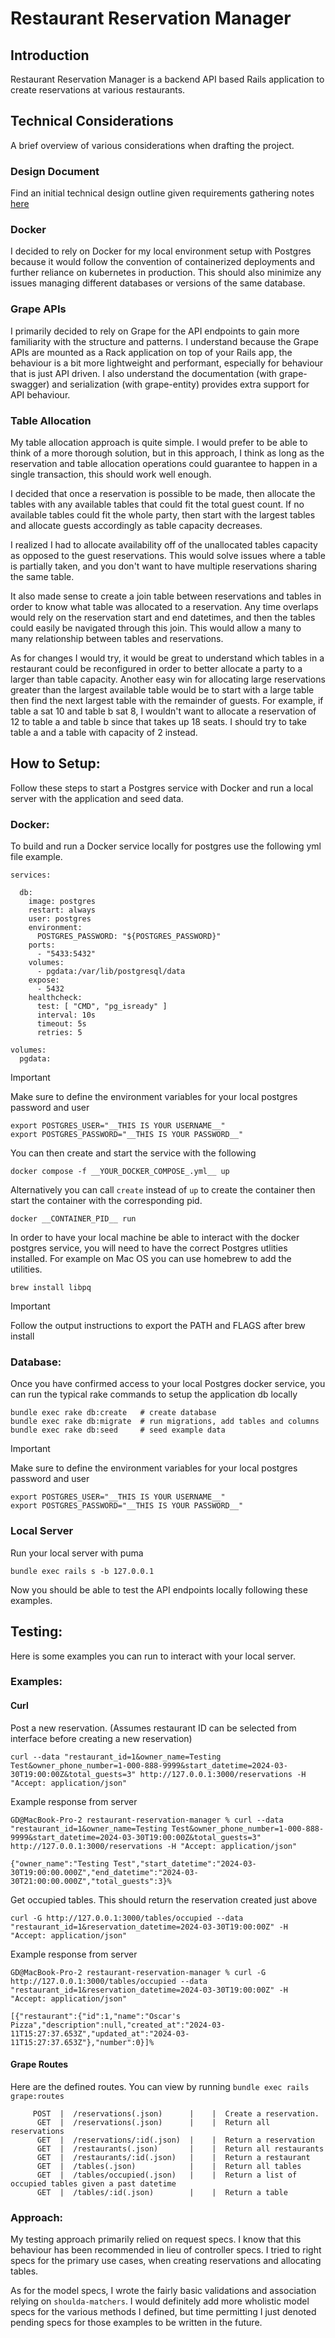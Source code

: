 # Restaurant Reservation Manager

## Introduction
Restaurant Reservation Manager is a backend API based Rails application to create reservations at various restaurants.

## Technical Considerations
A brief overview of various considerations when drafting the project.

### Design Document
Find an initial technical design outline given requirements gathering notes [here](https://github.com/GregoryDuguies/restaurant-reservation-manager/blob/main/technical_design_document.md)

### Docker
I decided to rely on Docker for my local environment setup with Postgres because it would follow the convention of containerized deployments and further reliance on kubernetes in production. This should also minimize any issues managing different databases or versions of the same database.

### Grape APIs
I primarily decided to rely on Grape for the API endpoints to gain more familiarity with the structure and patterns. I understand because the Grape APIs are mounted as a Rack application on top of your Rails app, the behaviour is a bit more lightweight and performant, especially for behaviour that is just API driven. I also understand the documentation (with grape-swagger) and serialization (with grape-entity) provides extra support for API behaviour.


### Table Allocation
My table allocation approach is quite simple. I would prefer to be able to think of a more thorough solution, but in this approach, I think as long as the reservation and table allocation operations could guarantee to happen in a single transaction, this should work well enough.

I decided that once a reservation is possible to be made, then allocate the tables with any available tables that could fit the total guest count. If no available tables could fit the whole party, then start with the largest tables and allocate guests accordingly as table capacity decreases.

I realized I had to allocate availability off of the unallocated tables capacity as opposed to the guest reservations. This would solve issues where a table is partially taken, and you don't want to have multiple reservations sharing the same table.

It also made sense to create a join table between reservations and tables in order to know what table was allocated to a reservation. Any time overlaps would rely on the reservation start and end datetimes, and then the tables could easily be navigated through this join. This would allow a many to many relationship between tables and reservations.

As for changes I would try, it would be great to understand which tables in a restaurant could be reconfigured in order to better allocate a party to a larger than table capacity. Another easy win for allocating large reservations greater than the largest available table would be to start with a large table then find the next largest table with the remainder of guests. For example, if table a sat 10 and table b sat 8, I wouldn't want to allocate a reservation of 12 to table a and table b since that takes up 18 seats. I should try to take table a and a table with capacity of 2 instead.

## How to Setup:

Follow these steps to start a Postgres service with Docker and run a local server with the application and seed data.

### Docker:

To build and run a Docker service locally for postgres use the following yml file example.

```
services:

  db:
    image: postgres
    restart: always
    user: postgres
    environment:
      POSTGRES_PASSWORD: "${POSTGRES_PASSWORD}"
    ports:
      - "5433:5432"
    volumes:
      - pgdata:/var/lib/postgresql/data
    expose:
      - 5432
    healthcheck:
      test: [ "CMD", "pg_isready" ]
      interval: 10s
      timeout: 5s
      retries: 5

volumes:
  pgdata:

```

> [!IMPORTANT]
> Make sure to define the environment variables for your local postgres password and user
> ```
> export POSTGRES_USER="__THIS IS YOUR USERNAME__"
> export POSTGRES_PASSWORD="__THIS IS YOUR PASSWORD__"
>```

You can then create and start the service with the following

```
docker compose -f __YOUR_DOCKER_COMPOSE_.yml__ up
```

Alternatively you can call ```create``` instead of ```up``` to create the container then start the container with the corresponding pid.

```
docker __CONTAINER_PID__ run
```

In order to have your local machine be able to interact with the docker postgres service, you will need to have the correct Postgres utlities installed. For example on Mac OS you can use homebrew to add the utilities.

```
brew install libpq
```

> [!IMPORTANT]
> Follow the output instructions to export the PATH and FLAGS after brew install

### Database:
Once you have confirmed access to your local Postgres docker service, you can run the typical rake commands to setup the application db locally

```
bundle exec rake db:create   # create database
bundle exec rake db:migrate  # run migrations, add tables and columns
bundle exec rake db:seed     # seed example data
```
> [!IMPORTANT]
> Make sure to define the environment variables for your local postgres password and user
> ```
> export POSTGRES_USER="__THIS IS YOUR USERNAME__"
> export POSTGRES_PASSWORD="__THIS IS YOUR PASSWORD__"
>```

### Local Server
Run your local server with puma

```
bundle exec rails s -b 127.0.0.1
```

Now you should be able to test the API endpoints locally following these examples.

## Testing:
Here is some examples you can run to interact with your local server.

### Examples:

#### Curl
Post a new reservation. (Assumes restaurant ID can be selected from interface before creating a new reservation)

```
curl --data "restaurant_id=1&owner_name=Testing Test&owner_phone_number=1-000-888-9999&start_datetime=2024-03-30T19:00:00Z&total_guests=3" http://127.0.0.1:3000/reservations -H "Accept: application/json"
```

Example response from server
```
GD@MacBook-Pro-2 restaurant-reservation-manager % curl --data "restaurant_id=1&owner_name=Testing Test&owner_phone_number=1-000-888-9999&start_datetime=2024-03-30T19:00:00Z&total_guests=3" http://127.0.0.1:3000/reservations -H "Accept: application/json"

{"owner_name":"Testing Test","start_datetime":"2024-03-30T19:00:00.000Z","end_datetime":"2024-03-30T21:00:00.000Z","total_guests":3}%
```

Get occupied tables. This should return the reservation created just above
```
curl -G http://127.0.0.1:3000/tables/occupied --data "restaurant_id=1&reservation_datetime=2024-03-30T19:00:00Z" -H "Accept: application/json"
```

Example response from server
```
GD@MacBook-Pro-2 restaurant-reservation-manager % curl -G http://127.0.0.1:3000/tables/occupied --data "restaurant_id=1&reservation_datetime=2024-03-30T19:00:00Z" -H "Accept: application/json"

[{"restaurant":{"id":1,"name":"Oscar's Pizza","description":null,"created_at":"2024-03-11T15:27:37.653Z","updated_at":"2024-03-11T15:27:37.653Z"},"number":0}]%
```


#### Grape Routes
Here are the defined routes. You can view by running ```bundle exec rails grape:routes```

```
     POST  |  /reservations(.json)      |    |  Create a reservation.
      GET  |  /reservations(.json)      |    |  Return all reservations
      GET  |  /reservations/:id(.json)  |    |  Return a reservation
      GET  |  /restaurants(.json)       |    |  Return all restaurants
      GET  |  /restaurants/:id(.json)   |    |  Return a restaurant
      GET  |  /tables(.json)            |    |  Return all tables
      GET  |  /tables/occupied(.json)   |    |  Return a list of occupied tables given a past datetime
      GET  |  /tables/:id(.json)        |    |  Return a table
```

### Approach:
My testing approach primarily relied on request specs. I know that this behaviour has been recommended in lieu of controller specs. I tried to right specs for the primary use cases, when creating reservations and allocating tables.

As for the model specs, I wrote the fairly basic validations and association relying on ```shoulda-matchers```. I would definitely add more wholistic model specs for the various methods I defined, but time permitting I just denoted pending specs for those examples to be written in the future.
